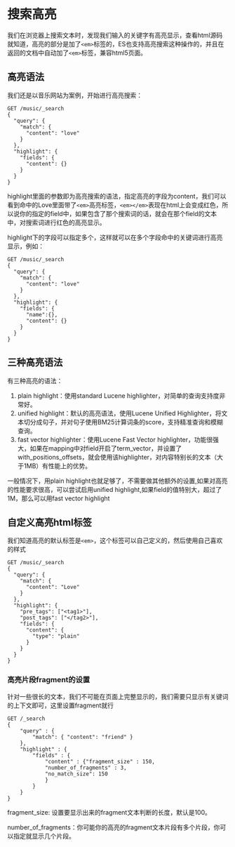 # 搜索高亮

我们在浏览器上搜索文本时，发现我们输入的关键字有高亮显示，查看html源码就知道，高亮的部分是加了`<em>`标签的，ES也支持高亮搜索这种操作的，并且在返回的文档中自动加了`<em>`标签，兼容html5页面。

## 高亮语法

我们还是以音乐网站为案例，开始进行高亮搜索：

```
GET /music/_search 
{
  "query": {
    "match": {
      "content": "love"
    }
  },
  "highlight": {
    "fields": {
      "content": {}
    }
  }
}
```

highlight里面的参数即为高亮搜索的语法，指定高亮的字段为content，我们可以看到命中的Love里面带了`<em>`高亮标签，`<em></em>`表现在html上会变成红色，所以说你的指定的field中，如果包含了那个搜索词的话，就会在那个field的文本中，对搜索词进行红色的高亮显示。

highlight下的字段可以指定多个，这样就可以在多个字段命中的关键词进行高亮显示，例如：

```
GET /music/_search 
{
  "query": {
    "match": {
      "content": "love"
    }
  },
  "highlight": {
    "fields": {
      "name":{},
      "content": {}
    }
  }
}
```

## 三种高亮语法

有三种高亮的语法：

1. plain highlight：使用standard Lucene highlighter，对简单的查询支持度非常好。
2. unified highlight：默认的高亮语法，使用Lucene Unified Highlighter，将文本切分成句子，并对句子使用BM25计算词条的score，支持精准查询和模糊查询。
3. fast vector highlighter：使用Lucene Fast Vector highlighter，功能很强大，如果在mapping中对field开启了term_vector，并设置了with_positions_offsets，就会使用该highlighter，对内容特别长的文本（大于1MB）有性能上的优势。

一般情况下，用plain highlight也就足够了，不需要做其他额外的设置,如果对高亮的性能要求很高，可以尝试启用unified highlight,如果field的值特别大，超过了1M，那么可以用fast vector highlight

## 自定义高亮html标签

我们知道高亮的默认标签是`<em>`，这个标签可以自己定义的，然后使用自己喜欢的样式

```
GET /music/_search 
{
  "query": {
    "match": {
      "content": "Love"
    }
  },
  "highlight": {
    "pre_tags": ["<tag1>"],
    "post_tags": ["</tag2>"], 
    "fields": {
      "content": {
        "type": "plain"
      }
    }
  }
}
```

### 高亮片段fragment的设置

针对一些很长的文本，我们不可能在页面上完整显示的，我们需要只显示有关键词的上下文即可，这里设置fragment就行

```
GET /_search
{
    "query" : {
        "match": { "content": "friend" }
    },
    "highlight" : {
        "fields" : {
            "content" : {"fragment_size" : 150, 
            "number_of_fragments" : 3, 
            "no_match_size": 150 
            }
        }
    }
}
```

fragment_size: 设置要显示出来的fragment文本判断的长度，默认是100。

number_of_fragments：你可能你的高亮的fragment文本片段有多个片段，你可以指定就显示几个片段。